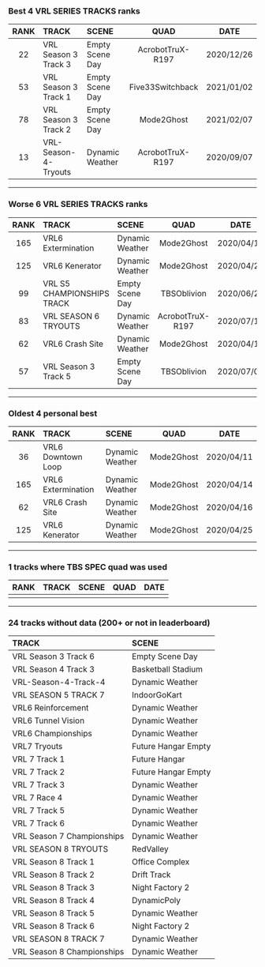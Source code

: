 ### Best 4 VRL SERIES TRACKS ranks
|RANK|TRACK|SCENE|QUAD|DATE|
|:---:|:---|:---|:---:|:---:|
|22|VRL Season 3 Track 3|Empty Scene Day|AcrobotTruX-R197|2020/12/26|
|53|VRL Season 3 Track 1|Empty Scene Day|Five33Switchback|2021/01/02|
|78|VRL Season 3 Track 2|Empty Scene Day|Mode2Ghost|2021/02/07|
|13|VRL-Season-4-Tryouts|Dynamic Weather|AcrobotTruX-R197|2020/09/07|
---
### Worse 6 VRL SERIES TRACKS ranks
|RANK|TRACK|SCENE|QUAD|DATE|
|:---:|:---|:---|:---:|:---:|
|165|VRL6 Extermination|Dynamic Weather|Mode2Ghost|2020/04/14|
|125|VRL6 Kenerator|Dynamic Weather|Mode2Ghost|2020/04/25|
|99|VRL S5 CHAMPIONSHIPS TRACK|Empty Scene Day|TBSOblivion|2020/06/28|
|83|VRL SEASON 6 TRYOUTS|Dynamic Weather|AcrobotTruX-R197|2020/07/18|
|62|VRL6 Crash Site|Dynamic Weather|Mode2Ghost|2020/04/16|
|57|VRL Season 3 Track 5|Empty Scene Day|TBSOblivion|2020/07/01|
---
### Oldest 4 personal best
|RANK|TRACK|SCENE|QUAD|DATE|
|:---:|:---|:---|:---:|:---:|
|36|VRL6 Downtown Loop|Dynamic Weather|Mode2Ghost|2020/04/11|
|165|VRL6 Extermination|Dynamic Weather|Mode2Ghost|2020/04/14|
|62|VRL6 Crash Site|Dynamic Weather|Mode2Ghost|2020/04/16|
|125|VRL6 Kenerator|Dynamic Weather|Mode2Ghost|2020/04/25|
---
### 1 tracks where TBS SPEC quad was used
|RANK|TRACK|SCENE|QUAD|DATE|
|:---:|:---|:---|:---:|:---:|
||||||
---
### 24 tracks without data (200+ or not in leaderboard)
|TRACK|SCENE|
|:---|:---|
|VRL Season 3 Track 6|Empty Scene Day|
|VRL Season 4 Track 3|Basketball Stadium|
|VRL-Season-4-Track-4|Dynamic Weather|
|VRL SEASON 5 TRACK 7|IndoorGoKart|
|VRL6 Reinforcement|Dynamic Weather|
|VRL6 Tunnel Vision|Dynamic Weather|
|VRL6 Championships|Dynamic Weather|
|VRL7 Tryouts|Future Hangar Empty|
|VRL 7 Track 1|Future Hangar|
|VRL 7 Track 2|Future Hangar Empty|
|VRL 7 Track 3|Dynamic Weather|
|VRL 7 Race 4|Dynamic Weather|
|VRL 7 Track 5|Dynamic Weather|
|VRL 7 Track 6|Dynamic Weather|
|VRL Season 7 Championships|Dynamic Weather|
|VRL SEASON 8 TRYOUTS|RedValley|
|VRL Season 8 Track 1|Office Complex|
|VRL Season 8 Track 2|Drift Track|
|VRL Season 8 Track 3|Night Factory 2|
|VRL Season 8 Track 4|DynamicPoly|
|VRL Season 8 Track 5|Dynamic Weather|
|VRL Season 8 Track 6|Night Factory 2|
|VRL SEASON 8 TRACK 7|Dynamic Weather|
|VRL Season 8 Championships|Dynamic Weather|
